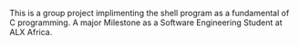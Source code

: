 This is a group project implimenting the shell program as a fundamental of C programming. 
	A major Milestone as a Software Engineering Student at ALX Africa.
